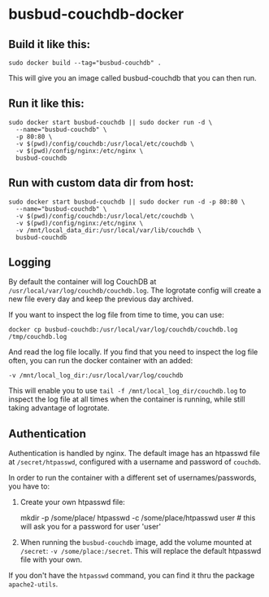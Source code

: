 # busbud-couchdb-docker

## Build it like this:

    sudo docker build --tag="busbud-couchdb" .

This will give you an image called busbud-couchdb that you can then run.

## Run it like this:

    sudo docker start busbud-couchdb || sudo docker run -d \
      --name="busbud-couchdb" \
      -p 80:80 \
      -v $(pwd)/config/couchdb:/usr/local/etc/couchdb \
      -v $(pwd)/config/nginx:/etc/nginx \
      busbud-couchdb

## Run with custom data dir from host:

    sudo docker start busbud-couchdb || sudo docker run -d -p 80:80 \
      --name="busbud-couchdb" \
      -v $(pwd)/config/couchdb:/usr/local/etc/couchdb \
      -v $(pwd)/config/nginx:/etc/nginx \
      -v /mnt/local_data_dir:/usr/local/var/lib/couchdb \
      busbud-couchdb

## Logging
By default the container will log CouchDB at `/usr/local/var/log/couchdb/couchdb.log`. The logrotate config will create a new file every day and keep the previous day archived.

If you want to inspect the log file from time to time, you can use:

    docker cp busbud-couchdb:/usr/local/var/log/couchdb/couchdb.log /tmp/couchdb.log

And read the log file locally. If you find that you need to inspect the log file often, you can run the docker container with an added:

    -v /mnt/local_log_dir:/usr/local/var/log/couchdb

This will enable you to use `tail -f /mnt/local_log_dir/couchdb.log` to inspect the log file at all times when the container is running, while still taking advantage of logrotate.

## Authentication
Authentication is handled by nginx. The default image has an htpasswd file at `/secret/htpasswd`, configured with a username and password of `couchdb`.

In order to run the container with a different set of usernames/passwords, you have to:

1. Create your own htpasswd file:

    mkdir -p /some/place/
    htpasswd -c /some/place/htpasswd user # this will ask you for a password for user 'user'

2. When running the `busbud-couchdb` image, add the volume mounted at `/secret`: `-v /some/place:/secret`. This will replace the default htpasswd file with your own.

If you don't have the `htpasswd` command, you can find it thru the package `apache2-utils`.
